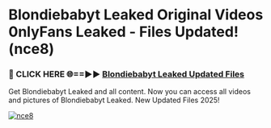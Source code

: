 # Blondiebabyt Leaked Original Videos 0nlyFans Leaked - Files Updated! (nce8)

<h3>🔴 CLICK HERE 🌐==►► <a href="https://tinyurl.com/ehrbuxhb" rel="nofollow">Blondiebabyt Leaked Updated Files</a></h3>

Get Blondiebabyt Leaked and all content. Now you can access all videos and pictures of Blondiebabyt Leaked. New Updated Files 2025!

[![nce8](https://i.imgur.com/lVYEuWS.gif)](https://tinyurl.com/ehrbuxhb)
